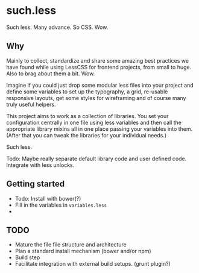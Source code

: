 such.less
=========

Such less. Many advance. So CSS. Wow.

## Why

Mainly to collect, standardize and share some amazing best practices we have found while using LessCSS for frontend projects, from small to huge. Also to brag about them a bit. Wow.

Imagine if you could just drop some modular less files into your project and define some variables to set up the typography, a grid, re-usable responsive layouts, get some styles for wireframing and of course many truly useful helpers.

This project aims to work as a collection of libraries. You set your configuration centrally in one file using less variables and then call the appropriate library mixins all in one place passing your variables into them. (After that you can tweak the libraries for your individual needs.)

Such less.

Todo: Maybe really separate default library code and user defined code. Integrate with less unlocks.

## Getting started

- Todo: Install with bower(?)
- Fill in the variables in `variables.less`
-



## TODO

- Mature the file file structure and architecture
- Plan a standard install mechanism (bower and/or npm)
- Build step
- Facilitate integration with external build setups. (grunt plugin?)

<style>
	#readme {
		cursor: url(http://i.imgur.com/jWkjnwa.png);
	}
<style>